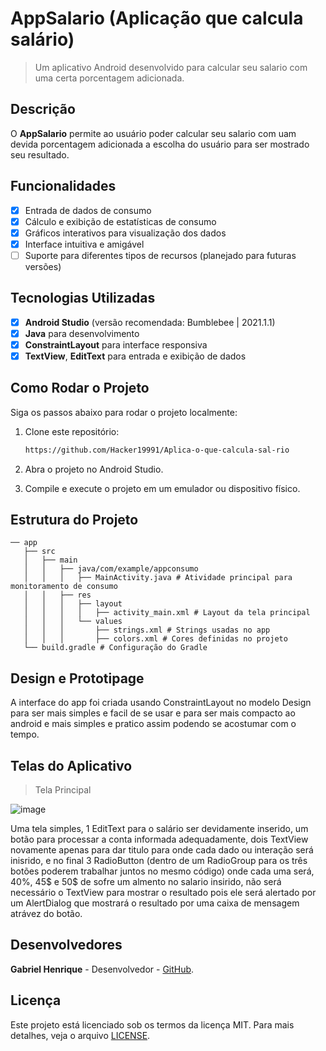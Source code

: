 # **AppSalario (Aplicação que calcula salário)**

> Um aplicativo Android desenvolvido para calcular seu salario com uma certa porcentagem adicionada.

## Descrição
O **AppSalario** permite ao usuário poder calcular seu salario com uam devida porcentagem adicionada a escolha do usuário para ser mostrado seu resultado.

## Funcionalidades
- [x] Entrada de dados de consumo
- [x] Cálculo e exibição de estatísticas de consumo
- [x] Gráficos interativos para visualização dos dados
- [x] Interface intuitiva e amigável
- [ ] Suporte para diferentes tipos de recursos (planejado para futuras versões)

## Tecnologias Utilizadas
- [x] **Android Studio** (versão recomendada: Bumblebee | 2021.1.1)
- [x] **Java** para desenvolvimento
- [x] **ConstraintLayout** para interface responsiva
- [X] **TextView**, **EditText** para entrada e exibição de dados

## Como Rodar o Projeto
Siga os passos abaixo para rodar o projeto localmente:

1. Clone este repositório:
   ```bash
   https://github.com/Hacker19991/Aplica-o-que-calcula-sal-rio
   
2. Abra o projeto no Android Studio.
   
3. Compile e execute o projeto em um emulador ou dispositivo físico.

## Estrutura do Projeto

```
── app
   ├── src
   │   ├── main
   │   │   ├── java/com/example/appconsumo
   │   │   │   ├── MainActivity.java # Atividade principal para monitoramento de consumo
   │   │   ├── res
   │   │   │   ├── layout
   │   │   │   │   ├── activity_main.xml # Layout da tela principal
   │   │   │   └── values
   │   │   │       ├── strings.xml # Strings usadas no app
   │   │   │       ├── colors.xml # Cores definidas no projeto
   └── build.gradle # Configuração do Gradle
```

## Design e Prototipage
A interface do app foi criada usando ConstraintLayout no modelo Design para ser mais simples e facil de se usar e para ser mais compacto ao android e mais simples e pratico assim podendo se acostumar com o tempo.

## Telas do Aplicativo 

> Tela Principal

![image](https://github.com/user-attachments/assets/57d655bb-b728-42c1-a462-b990d70ad4e8)

Uma tela simples, 1 EditText para o salário ser devidamente inserido, um botão para processar a conta informada adequadamente, dois TextView novamente apenas para dar titulo para onde cada dado ou interação será inisrido, e no final 3 RadioButton (dentro de um RadioGroup para os três botões poderem trabalhar juntos no mesmo código) onde cada uma será, 40%, 45$ e 50$ de sofre um almento no salario insirido, não será necessário o TextView para mostrar o resultado pois ele será alertado por um AlertDialog que mostrará o resultado por uma caixa de mensagem atrávez do botão.

## Desenvolvedores
**Gabriel Henrique** - Desenvolvedor - [GitHub](https://github.com/Hacker19991).

## Licença
Este projeto está licenciado sob os termos da licença MIT. Para mais detalhes, veja o arquivo
[LICENSE](LICENSE).
